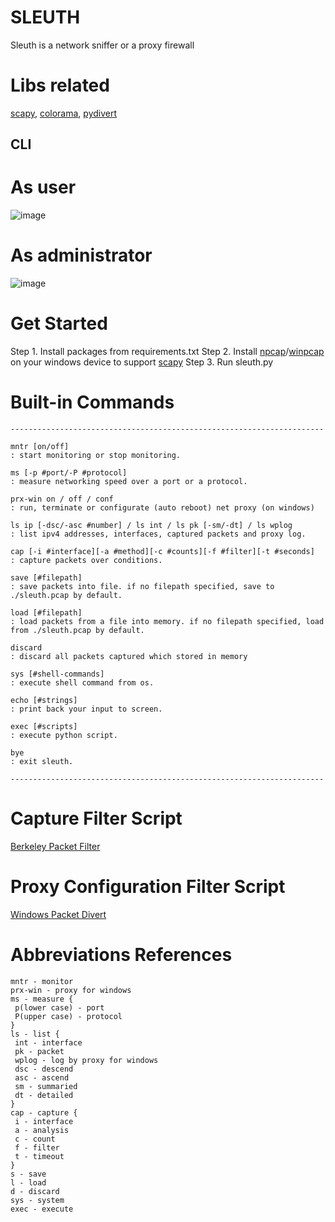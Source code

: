 # SLEUTH
Sleuth is a network sniffer or a proxy firewall

# Libs related
[scapy](https://github.com/secdev/scapy), [colorama](https://github.com/tartley/colorama), [pydivert](https://github.com/ffalcinelli/pydivert)

## CLI
# As user
![image](https://github.com/vortezwohl/sleuth-network-sniffer/assets/117743023/df728a13-f3ef-4cee-b21c-06ca7487531d)
# As administrator
![image](https://github.com/vortezwohl/sleuth-network-sniffer/assets/117743023/a127a9d8-debf-46db-828c-53fe041c7770)

# Get Started
Step 1.
Install packages from requirements.txt
Step 2.
Install [npcap](https://npcap.com/)/[winpcap](https://www.winpcap.org/) on your windows device to support [scapy](https://github.com/secdev/scapy)
Step 3.
Run sleuth.py

# Built-in Commands
```
----------------------------------------------------------------------

mntr [on/off]                                                         : start monitoring or stop monitoring.

ms [-p #port/-P #protocol]                                            : measure networking speed over a port or a protocol.

prx-win on / off / conf                                               : run, terminate or configurate (auto reboot) net proxy (on windows)

ls ip [-dsc/-asc #number] / ls int / ls pk [-sm/-dt] / ls wplog       : list ipv4 addresses, interfaces, captured packets and proxy log.

cap [-i #interface][-a #method][-c #counts][-f #filter][-t #seconds]  : capture packets over conditions.

save [#filepath]                                                      : save packets into file. if no filepath specified, save to ./sleuth.pcap by default.

load [#filepath]                                                      : load packets from a file into memory. if no filepath specified, load from ./sleuth.pcap by default.

discard                                                               : discard all packets captured which stored in memory

sys [#shell-commands]                                                 : execute shell command from os.

echo [#strings]                                                       : print back your input to screen.

exec [#scripts]                                                       : execute python script.

bye                                                                   : exit sleuth.

----------------------------------------------------------------------
```

# Capture Filter Script
[Berkeley Packet Filter](https://dl.acm.org/doi/fullHtml/10.5555/2642922.2642925)

# Proxy Configuration Filter Script
[Windows Packet Divert](https://reqrypt.org/windivert-doc.html#filter_language)

# Abbreviations References
```
mntr - monitor
prx-win - proxy for windows
ms - measure {
 p(lower case) - port
 P(upper case) - protocol
}
ls - list {
 int - interface
 pk - packet
 wplog - log by proxy for windows
 dsc - descend
 asc - ascend
 sm - summaried
 dt - detailed
}
cap - capture {
 i - interface
 a - analysis
 c - count
 f - filter
 t - timeout
}
s - save
l - load
d - discard
sys - system
exec - execute
```
